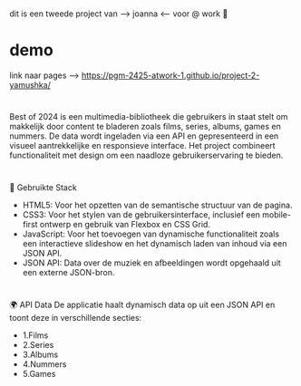 # 

dit is een tweede project van --> joanna <-- voor @ work 👾


# demo 

link naar pages --> https://pgm-2425-atwork-1.github.io/project-2-yamushka/


# 

Best of 2024 is een multimedia-bibliotheek die gebruikers in staat stelt om makkelijk door content te bladeren zoals films, series, albums, games en nummers. De data wordt ingeladen via een API en gepresenteerd in een visueel aantrekkelijke en responsieve interface. Het project combineert functionaliteit met design om een naadloze gebruikerservaring te bieden.

#
🔧 Gebruikte Stack
- HTML5: Voor het opzetten van de semantische structuur van de pagina.
- CSS3: Voor het stylen van de gebruikersinterface, inclusief een mobile-first ontwerp en gebruik 
    van Flexbox en CSS Grid.
- JavaScript: Voor het toevoegen van dynamische functionaliteit zoals een interactieve slideshow en het dynamisch laden van inhoud via een JSON API.
- JSON API: Data over de muziek en afbeeldingen wordt opgehaald uit een externe JSON-bron.

#
🌍 API Data
De applicatie haalt dynamisch data op uit een JSON API en toont deze in verschillende secties:
- 1.Films
- 2.Series
- 3.Albums
- 4.Nummers
- 5.Games


